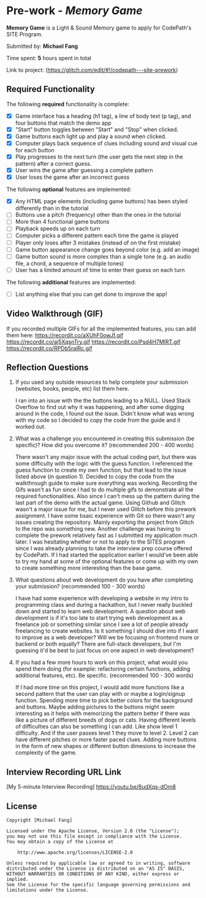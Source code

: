 # Pre-work - *Memory Game*

**Memory Game** is a Light & Sound Memory game to apply for CodePath's SITE Program. 

Submitted by: **Michael Fang**

Time spent: **5** hours spent in total

Link to project: (https://glitch.com/edit/#!/codepath---site-prework)

## Required Functionality

The following **required** functionality is complete:

* [x] Game interface has a heading (h1 tag), a line of body text (p tag), and four buttons that match the demo app
* [x] "Start" button toggles between "Start" and "Stop" when clicked. 
* [x] Game buttons each light up and play a sound when clicked. 
* [x] Computer plays back sequence of clues including sound and visual cue for each button
* [x] Play progresses to the next turn (the user gets the next step in the pattern) after a correct guess. 
* [x] User wins the game after guessing a complete pattern
* [x] User loses the game after an incorrect guess

The following **optional** features are implemented:

* [x] Any HTML page elements (including game buttons) has been styled differently than in the tutorial
* [ ] Buttons use a pitch (frequency) other than the ones in the tutorial
* [ ] More than 4 functional game buttons
* [ ] Playback speeds up on each turn
* [ ] Computer picks a different pattern each time the game is played
* [ ] Player only loses after 3 mistakes (instead of on the first mistake)
* [ ] Game button appearance change goes beyond color (e.g. add an image)
* [ ] Game button sound is more complex than a single tone (e.g. an audio file, a chord, a sequence of multiple tones)
* [ ] User has a limited amount of time to enter their guess on each turn

The following **additional** features are implemented:

- [ ] List anything else that you can get done to improve the app!

## Video Walkthrough (GIF)

If you recorded multiple GIFs for all the implemented features, you can add them here:
https://recordit.co/aXUhF0owJf.gif
https://recordit.co/aj5XqsnTry.gif
https://recordit.co/Psd4H7MlRT.gif
https://recordit.co/RPDb5ralRc.gif

## Reflection Questions
1. If you used any outside resources to help complete your submission (websites, books, people, etc) list them here. 

    I ran into an issue with the the buttons leading to a NULL. Used Stack Overflow to find out why it was happening, and after some digging around in the code, I found out the issue. Didn't know what was wrong with my code so I decided to copy the code from the guide and it worked out.

2. What was a challenge you encountered in creating this submission (be specific)? How did you overcome it? (recommended 200 - 400 words) 

    There wasn't any major issue with the actual coding part, but there was some difficulty with the logic with the guess function. I referenced the guess function to  create my own function, but that lead to the issue listed above (in question 1). Decided to copy the code from the walkthrough guide to make sure everything was    working. Recording the Gifs wasn't as fun since I had to do multiple gifs to demonstrate all the required functionalities. Also since I can't mess up the pattern during the last part of the demo with the actual game. Using Github and Glitch wasn't a major issue for me, but I never used Glitch before this prework assignment. I have some bsaic experience with Git so there wasn't any issues creating the repository. Mainly exporting the project from Glitch to the repo was something new. Another challenge was having to complete the prework relatively fast as I submitted my application much later. I was hesitating whether or not to apply to the SITES program since I was already planning to take the interview prep course offered by CodePath. If I had started the application earlier I would've been able to try my hand at some of the optional features or come up with my own to create something more interesting than the base game.

3. What questions about web development do you have after completing your submission? (recommended 100 - 300 words) 

    I have had some experience with developing a website in my intro to programming class and during a hackathon, but I never really buckled down and started to learn web development. A question about web development is if it's too late to start trying web development as a freelance job or something similar since I see a lot of people already freelancing to create websites. Is it something I should dive into if I want to improve as a web developer? Will we be focusing on frontend more or backend or both equally? There are full-stack developers, but I'm guessing it'd be best to just focus on one aspect in web development?

4. If you had a few more hours to work on this project, what would you spend them doing (for example: refactoring certain functions, adding additional features, etc). Be specific. (recommended 100 - 300 words) 

    If I had more time on this project, I would add more functions like a second pattern that the user can play with or maybe a login/signup function. Spending more time to pick better colors for the background and buttons. Maybe adding pictures to the buttons might seem interesting as it helps with memorizing the pattern better if there was like a picture of different breeds of dogs or cats. Having different levels of difficulties can also be something I can add. Like show level 1 difficulty. And if the user passes level 1 they move to level 2. Level 2 can have different pitches or more faster paced clues. Adding more buttons in the form of new shapes or different button dimesions to increase the complexity of the game.



## Interview Recording URL Link

[My 5-minute Interview Recording] https://youtu.be/6udXqs-dOm8


## License

    Copyright [Michael Fang]

    Licensed under the Apache License, Version 2.0 (the "License");
    you may not use this file except in compliance with the License.
    You may obtain a copy of the License at

        http://www.apache.org/licenses/LICENSE-2.0

    Unless required by applicable law or agreed to in writing, software
    distributed under the License is distributed on an "AS IS" BASIS,
    WITHOUT WARRANTIES OR CONDITIONS OF ANY KIND, either express or implied.
    See the License for the specific language governing permissions and
    limitations under the License.
